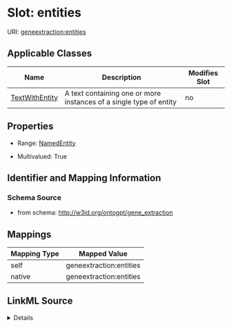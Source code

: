 

# Slot: entities

URI: [geneextraction:entities](http://w3id.org/ontogpt/gene_extractionentities)



<!-- no inheritance hierarchy -->





## Applicable Classes

| Name | Description | Modifies Slot |
| --- | --- | --- |
| [TextWithEntity](TextWithEntity.md) | A text containing one or more instances of a single type of entity |  no  |







## Properties

* Range: [NamedEntity](NamedEntity.md)

* Multivalued: True





## Identifier and Mapping Information







### Schema Source


* from schema: http://w3id.org/ontogpt/gene_extraction




## Mappings

| Mapping Type | Mapped Value |
| ---  | ---  |
| self | geneextraction:entities |
| native | geneextraction:entities |




## LinkML Source

<details>
```yaml
name: entities
from_schema: http://w3id.org/ontogpt/gene_extraction
rank: 1000
alias: entities
owner: TextWithEntity
domain_of:
- TextWithEntity
range: NamedEntity
multivalued: true

```
</details>